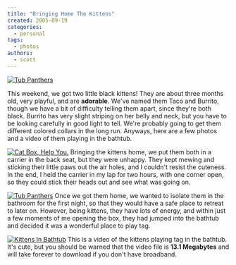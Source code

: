 ```yaml
---
title: "Bringing Home The Kittens"
created: 2005-09-19
categories:
  - personal
tags:
  - photos
authors:
  - scott
---
```


[![Tub Panthers](/images/IMG_2961.jpg)](http://www.spaceninja.local/gallery/kittens/IMG_2961.jpg "Photo Sharing")

This weekend, we got two little black kittens! They are about three months old, very playful, and are **adorable**. We've named them Taco and Burrito, though we have a bit of difficulty telling them apart, since they're both black. Burrito has very slight striping on her belly and neck, but you have to be looking carefully in good light to tell. We're probably going to get them different colored collars in the long run. Anyways, here are a few photos and a video of them playing in the bathtub.

[![Cat Box, Help You.](/images/IMG_2957.jpg)](http://www.spaceninja.local/gallery/kittens/IMG_2957.jpg "Photo Sharing") Bringing the kittens home, we put them both in a carrier in the back seat, but they were unhappy. They kept mewing and sticking their little paws out the air holes, and I couldn't resist the cuteness. In the end, I held the carrier in my lap for two hours, with one corner open, so they could stick their heads out and see what was going on.

[![Tub Panthers](/images/IMG_2961.jpg)](http://www.spaceninja.local/gallery/kittens/IMG_2961.jpg "Photo Sharing") Once we got them home, we wanted to isolate them in the bathroom for the first night, so that they would have a safe place to retreat to later on. However, being kittens, they have lots of energy, and within just a few moments of me opening the box, they had jumped into the bathtub and decided it was a wonderful place to play tag.

[![Kittens In Bathtub](/images/MVI_2960.jpg)](http://spaceninja.local/movies/kittens.avi "Photo Sharing") This is a video of the kittens playing tag in the bathtub. It's cute, but you should be warned that the video file is **13.1 Megabytes** and will take forever to download if you don't have broadband.
